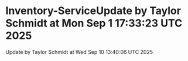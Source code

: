 # Inventory-ServiceUpdate by Taylor Schmidt at Mon Sep  1 17:33:23 UTC 2025
Update by Taylor Schmidt at Wed Sep 10 13:40:06 UTC 2025
